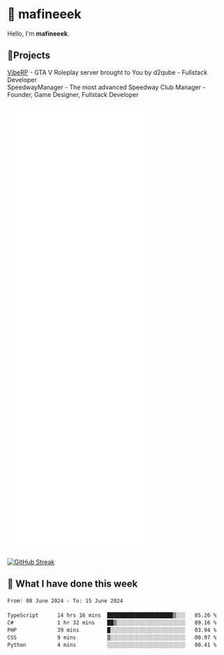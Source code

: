 # 👋 mafineeek
Hello, I'm **mafineeek**.

## 📝Projects

[VibeRP](https://v-rp.pl) - GTA V Roleplay server brought to You by d2qube - Fullstack Developer<br/>
SpeedwayManager - The most advanced Speedway Club Manager - Founder, Game Designer, Fullstack Developer


![](./github-metrics.svg)

[![GitHub Streak](https://streak-stats.demolab.com/?user=mafineeek)](https://git.io/streak-stats)

## 📰 What I have done this week
<!--START_SECTION:waka-->

```txt
From: 08 June 2024 - To: 15 June 2024

TypeScript      14 hrs 16 mins  █████████████████████▒░░░   85.26 %
C#              1 hr 32 mins    ██▒░░░░░░░░░░░░░░░░░░░░░░   09.16 %
PHP             39 mins         █░░░░░░░░░░░░░░░░░░░░░░░░   03.94 %
CSS             9 mins          ▒░░░░░░░░░░░░░░░░░░░░░░░░   00.97 %
Python          4 mins          ░░░░░░░░░░░░░░░░░░░░░░░░░   00.41 %
```

<!--END_SECTION:waka-->
